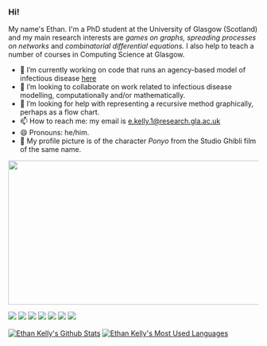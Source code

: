 ### Hi!

<!-- **ethankelly/ethankelly** is a ✨ _special_ ✨ repository because its `README.md` (this file) appears on your GitHub profile. -->

<!-- About me -->

My name's Ethan. I'm a PhD student at the University of Glasgow (Scotland) and my main research interests are _games on graphs,_  _spreading processes on networks_ and _combinatorial differential equations._ I also help to teach a number of courses in Computing Science at Glasgow.

- 🔭 I’m currently working on code that runs an agency-based model of infectious disease [here](https://github.com/ethankelly/Agency)
- 👯 I’m looking to collaborate on work related to infectious disease modelling, computationally and/or mathematically.
- 🤔 I’m looking for help with representing a recursive method graphically, perhaps as a flow chart.
- 📫 How to reach me: my email is [e.kelly.1@research.gla.ac.uk](mailto:e.kelly.1@research.gla.ac.uk)
- 😄 Pronouns: he/him.
- 🔦 My profile picture is of the character _Ponyo_ from the Studio Ghibli film of the same name.

<!-- Ponyo loves ham! -->

<p align="center">
  <img width="540" height="290" src="https://github.com/ethankelly/ethankelly/blob/main/ponyo_loves_ham.gif">
</p>

<!-- Shields -->

![](https://img.shields.io/badge/OS-Mac-informational?style=flat&logo=apple&logoColor=white&color=yellow)
![](https://img.shields.io/badge/OS-Linux-informational?style=flat&logo=linux&logoColor=white&color=yellow)
![](https://img.shields.io/badge/Editor-IntelliJ%20IDEA-informational?style=flat&logo=intellij-idea&logoColor=white&color=yellow)
![](https://img.shields.io/badge/Editor-PyCharm-informational?style=flat&logo=pycharm&logoColor=white&color=yellow)
![](https://img.shields.io/badge/Code-Java-informational?style=flat&logo=java&logoColor=white&color=yellow)
![](https://img.shields.io/badge/Code-Python-informational?style=flat&logo=python&logoColor=white&color=yellow)
![](https://img.shields.io/badge/Code-Wolfram%20Mathematica-informational?style=flat&logo=wolfram-mathematica&logoColor=white&color=yellow)

<!-- GitHub stats -->

<a href="https://github.com/ethankelly">
  <img align="center" alt="Ethan Kelly's Github Stats" src="https://github-readme-stats-ethankelly.vercel.app/api?username=ethankelly&show_icons=true&hide_border=true&count_private=true&include_all_commits=true&theme=great-gatsby" /></a>
  
<a href="https://github.com/ethankelly">  
  <img align="center" alt="Ethan Kelly's Most Used Languages" src="https://github-readme-stats-ethankelly.vercel.app/api/top-langs/?username=ethankelly&layout=compact&langs_count=5&hide_border=true&theme=great-gatsby" /></a>

